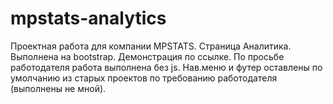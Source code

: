 # mpstats-analytics
Проектная работа для компании MPSTATS. Страница Аналитика. Выполнена на bootstrap. Демонстрация по ссылке.
По просьбе работодателя работа выполнена без js. Нав.меню и футер оставлены по умолчанию из старых проектов по требованию работодателя (выполнены не мной).
